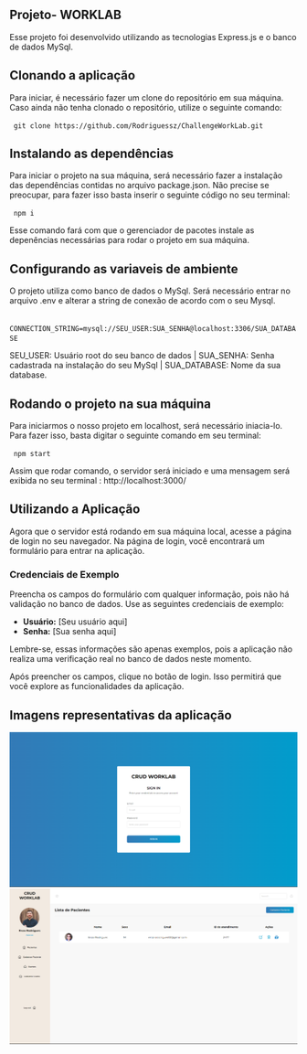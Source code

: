 ## Projeto- WORKLAB

Esse projeto foi desenvolvido utilizando as tecnologias Express.js e o banco de dados MySql.




## Clonando a aplicação

Para iniciar, é necessário fazer um clone do repositório em sua máquina. Caso ainda não tenha clonado o repositório, utilize o seguinte comando:

` git clone https://github.com/Rodriguessz/ChallengeWorkLab.git` 


## Instalando as dependências 


Para iniciar o projeto na sua máquina, será necessário fazer a instalação das dependências contidas no arquivo package.json. Não precise se preocupar, para fazer isso basta inserir o seguinte código no seu terminal:

` npm i` 

Esse comando fará com que o gerenciador de pacotes instale as depenências necessárias para rodar o projeto em sua máquina.

## Configurando as variaveis de ambiente

O projeto utiliza como banco de dados o MySql. Será necessário entrar no arquivo .env e alterar a string de conexão de acordo com o seu Mysql.

` CONNECTION_STRING=mysql://SEU_USER:SUA_SENHA@localhost:3306/SUA_DATABASE` 

SEU_USER: Usuário root do seu banco de dados | SUA_SENHA: Senha cadastrada na instalação do seu MySql | SUA_DATABASE: Nome da sua database.

## Rodando o projeto na sua máquina

Para iniciarmos o nosso projeto em localhost, será necessário iniacia-lo. Para fazer isso, basta digitar o seguinte comando em seu terminal:

` npm start` 

Assim que rodar comando, o servidor será iniciado e uma mensagem será exibida no seu terminal : http://localhost:3000/

## Utilizando a Aplicação

Agora que o servidor está rodando em sua máquina local, acesse a página de login no seu navegador. Na página de login, você encontrará um formulário para entrar na aplicação.

### Credenciais de Exemplo

Preencha os campos do formulário com qualquer informação, pois não há validação no banco de dados. Use as seguintes credenciais de exemplo:

- **Usuário:** [Seu usuário aqui]
- **Senha:** [Sua senha aqui]

Lembre-se, essas informações são apenas exemplos, pois a aplicação não realiza uma verificação real no banco de dados neste momento.

Após preencher os campos, clique no botão de login. Isso permitirá que você explore as funcionalidades da aplicação.

## Imagens representativas da aplicação

<img src="./ProjectImage.png"/>
<img src="./projectImage02.png"/>




